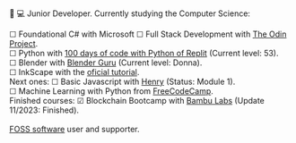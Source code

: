 👀
💻 Junior Developer. Currently studying the Computer Science:
  <!-- # I screenrecord my sessions and upload them to PeerTube and Youtube. Check my progress in the courses on which I'm enrolled here: --!>
  ☐ Foundational C# with Microsoft
  ☐ Full Stack Development with <a href="https://www.theodinproject.com/about">The Odin Project</a>.<br>
  ☐ Python with <a href="https://replit.com/learn/100-days-of-python">100 days of code with Python of Replit</a> (Current level: 53).<br>
  ☐ Blender with <a href="https://www.youtube.com/watch?v=nIoXOplUvAw">Blender Guru</a> (Current level: Donna).<br>
  ☐ InkScape with the <a href="https://inkscape.org/learn/tutorials/">oficial tutorial</a>.<br>
  Next ones:
  ☐ Basic Javascript with <a href="https://www.soyhenry.com/">Henry</a> (Status: Module 1).<br>
  ☐ Machine Learning with Python from <a href="https://www.freecodecamp.org/learn/machine-learning-with-python/">FreeCodeCamp</a>.<br>
  Finished courses:
  ☑ Blockchain Bootcamp with <a href=https://bambulabs.io/>Bambu Labs</a> (Update 11/2023: Finished).<br>
  
<br>
  <k><a href="https://www.fsf.org/about/what-is-free-software">FOSS software</a> user and supporter.<br></k>
